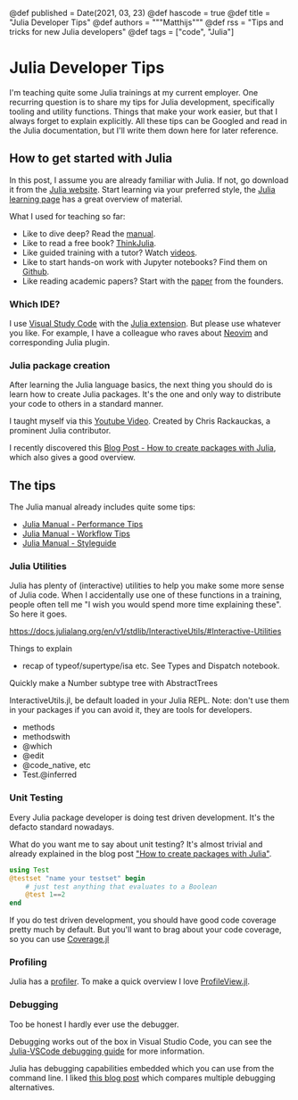 @def published = Date(2021, 03, 23)
@def hascode = true
@def title = "Julia Developer Tips"
@def authors = """Matthijs"""
@def rss = "Tips and tricks for new Julia developers"
@def tags = ["code", "Julia"]

# Julia Developer Tips

I'm teaching quite some Julia trainings at my current employer. One recurring question is to share my tips for Julia development, specifically tooling and utility functions. Things that make your work easier, but that I always forget to explain explicitly. All these tips can be Googled and read in the Julia documentation, but I'll write them down here for later reference.

## How to get started with Julia

In this post, I assume you are already familiar with Julia. If not, go download it from the [Julia website](https://julialang.org/). Start learning via your preferred style, the [Julia learning page](https://julialang.org/learning/) has a great overview of material.

What I used for teaching so far:
- Like to dive deep? Read the [manual](https://docs.julialang.org/en/v1/manual/getting-started/).
- Like to read a free book? [ThinkJulia](https://benlauwens.github.io/ThinkJulia.jl/latest/book.html).
- Like guided training with a tutor? Watch [videos](https://juliaacademy.com/courses).
- Like to start hands-on work with Jupyter notebooks? Find them on [Github](https://github.com/JuliaAcademy/JuliaTutorials/tree/main/introductory-tutorials/intro-to-julia).
- Like reading academic papers? Start with the [paper](https://arxiv.org/pdf/1411.1607.pdf) from the founders.

### Which IDE?

I use [Visual Study Code](https://code.visualstudio.com/) with the [Julia extension](https://www.julia-vscode.org/). But please use whatever you like. For example, I have a colleague who raves about [Neovim](https://neovim.io/) and corresponding Julia plugin.

### Julia package creation

After learning the Julia language basics, the next thing you should do is learn how to create Julia packages. It's the one and only way to distribute your code to others in a standard manner.

I taught myself via this [Youtube Video](https://www.youtube.com/watch?v=QVmU29rCjaA). Created by Chris Rackauckas, a prominent Julia contributor.

I recently discovered this [Blog Post - How to create packages with Julia](https://jaantollander.com/post/how-to-create-software-packages-with-julia-language/), which also gives a good overview.

## The tips

The Julia manual already includes quite some tips:
* [Julia Manual - Performance Tips](https://docs.julialang.org/en/v1/manual/performance-tips/)
* [Julia Manual - Workflow Tips](https://docs.julialang.org/en/v1/manual/workflow-tips/)
* [Julia Manual - Styleguide](https://docs.julialang.org/en/v1/manual/style-guide/)

### Julia Utilities

Julia has plenty of (interactive) utilities to help you make some more sense of Julia code. When I accidentally use one of these functions in a training, people often tell me "I wish you would spend more time explaining these". So here it goes.

https://docs.julialang.org/en/v1/stdlib/InteractiveUtils/#Interactive-Utilities

Things to explain
* recap of typeof/supertype/isa etc. See Types and Dispatch notebook.

Quickly make a Number subtype tree with AbstractTrees

InteractiveUtils.jl, be default loaded in your Julia REPL. Note: don't use them in your packages if you can avoid it, they are tools for developers.
* methods
* methodswith
* @which
* @edit
* @code_native, etc
* Test.@inferred


### Unit Testing

Every Julia package developer is doing test driven development. It's the defacto standard nowadays.

What do you want me to say about unit testing? It's almost trivial and already explained in the blog post ["How to create packages with Julia"](https://jaantollander.com/post/how-to-create-software-packages-with-julia-language/).

```Julia
using Test
@testset "name your testset" begin
    # just test anything that evaluates to a Boolean
    @test 1==2
end
```

If you do test driven development, you should have good code coverage pretty much by default. But you'll want to brag about your code coverage, so you can use [Coverage.jl](https://github.com/JuliaCI/Coverage.jl)

### Profiling

Julia has a [profiler](https://docs.julialang.org/en/v1/manual/profile/). To make a quick overview I love [ProfileView.jl](https://github.com/timholy/ProfileView.jl).

### Debugging

Too be honest I hardly ever use the debugger.

Debugging works out of the box in Visual Studio Code, you can see the [Julia-VSCode debugging guide](https://www.julia-vscode.org/docs/stable/userguide/debugging/) for more information.

Julia has debugging capabilities embedded which you can use from the command line. I liked [this blog post](https://opensourc.es/blog/basics-debugging/) which compares multiple debugging alternatives.
